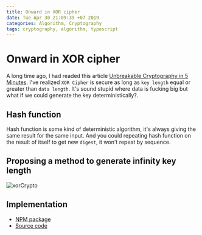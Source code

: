 ```yaml
---
title: Onward in XOR cipher
date: Tue Apr 30 21:09:39 +07 2019
categories: Algorithm, Cryptography
tags: cryptography, algorithm, typescript
---
```


# Onward in XOR cipher

A long time ago, I had readed this article [Unbreakable Cryptography in 5 Minutes](https://blog.xrds.acm.org/2012/08/unbreakable-cryptography-in-5-minutes/). I've realized `XOR Cipher` is secure as long as `key length` equal or greater than `data length`. It's sound stupid where data is fucking big but what if we could generate the key deterministically?.

## Hash function

Hash function is some kind of deterministic algorithm, it's always giving the same result for the same input. And you could repeating hash function on the result of itself  to get new `digest`, it won't repeat by sequence.

## Proposing a method to generate infinity key length

![xorCrypto](assets/content/xor-cipher.png)

## Implementation

- [NPM package](https://www.npmjs.com/package/xorcrypto)
- [Source code](https://github.com/chiro-hiro/xorcrypto)